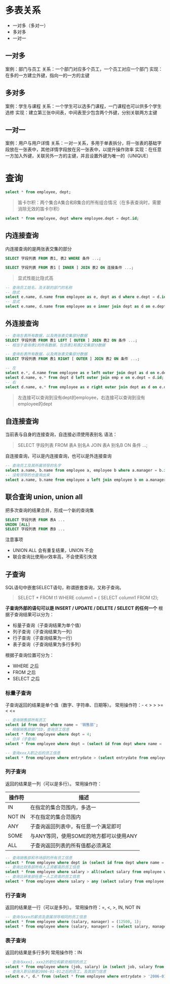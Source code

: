 # 多表关系
- 一对多（多对一）
- 多对多
- 一对一
## 一对多
案例：部门与员工
关系：一个部门对应多个员工，一个员工对应一个部门
实现：在多的一方建立外键，指向一的一方的主键
## 多对多
案例：学生与课程
关系：一个学生可以选多门课程，一门课程也可以供多个学生选修
实现：建立第三张中间表，中间表至少包含两个外键，分别关联两方主键
## 一对一
案例：用户与用户详情
关系：一对一关系，多用于单表拆分，将一张表的基础字段放在一张表中，其他详情字段放在另一张表中，以提升操作效率
实现：在任意一方加入外键，关联另外一方的主键，并且设置外键为唯一的（UNIQUE）
# 查询
```sql
select * from employee, dept;
```
> 笛卡尔积：两个集合A集合和B集合的所有组合情况（在多表查询时，需要消除无效的笛卡尔积）

```sql
select * from employee, dept where employee.dept = dept.id;
```
## 内连接查询
内连接查询的是两张表交集的部分
```sql
SELECT 字段列表 FROM 表1, 表2 WHERE 条件 ...;
```
```sql
SELECT 字段列表 FROM 表1 [ INNER ] JOIN 表2 ON 连接条件 ...;
```
> 显式性能比隐式高

```sql
-- 查询员工姓名，及关联的部门的名称
-- 隐式
select e.name, d.name from employee as e, dept as d where e.dept = d.id;
-- 显式
select e.name, d.name from employee as e inner join dept as d on e.dept = d.id;
```
## 外连接查询
```sql
-- 查询左表所有数据，以及两张表交集部分数据
SELECT 字段列表 FROM 表1 LEFT [ OUTER ] JOIN 表2 ON 条件 ...;
-- 相当于查询表1的所有数据，包含表1和表2交集部分数据
```
```sql
-- 查询右表所有数据，以及两张表交集部分数据
SELECT 字段列表 FROM 表1 RIGHT [ OUTER ] JOIN 表2 ON 条件 ...;
```
```sql
-- 左
select e.*, d.name from employee as e left outer join dept as d on e.dept = d.id;
select d.name, e.* from dept d left outer join emp e on e.dept = d.id;  -- 这条语句与下面的语句效果一样
-- 右
select d.name, e.* from employee as e right outer join dept as d on e.dept = d.id;
```
> 左连接可以查询到没有dept的employee，右连接可以查询到没有employee的dept

## 自连接查询
当前表与自身的连接查询，自连接必须使用表别名
语法：
> SELECT 字段列表 FROM 表A 别名A JOIN 表A 别名B ON 条件 ...;

自连接查询，可以是内连接查询，也可以是外连接查询
```sql
-- 查询员工及其所属领导的名字
select a.name, b.name from employee a, employee b where a.manager = b.id;
-- 没有领导的也查询出来
select a.name, b.name from employee a left join employee b on a.manager = b.id;
```
## 联合查询 union, union all
把多次查询的结果合并，形成一个新的查询集
```sql
SELECT 字段列表 FROM 表A ...
UNION [ALL]
SELECT 字段列表 FROM 表B ...
```
注意事项

- UNION ALL 会有重复结果，UNION 不会
- 联合查询比使用or效率高，不会使索引失效
## 子查询
SQL语句中嵌套SELECT语句，称谓嵌套查询，又称子查询。
> SELECT * FROM t1 WHERE column1 = ( SELECT column1 FROM t2);


**子查询外部的语句可以是 INSERT / UPDATE / DELETE / SELECT 的任何一个**
根据子查询结果可以分为：

- 标量子查询（子查询结果为单个值）
- 列子查询（子查询结果为一列）
- 行子查询（子查询结果为一行）
- 表子查询（子查询结果为多行多列）

根据子查询位置可分为：

- WHERE 之后
- FROM 之后
- SELECT 之后
### 标量子查询
子查询返回的结果是单个值（数字、字符串、日期等）。
常用操作符：- < > > >= < <=
```sql
-- 查询销售部所有员工
select id from dept where name = '销售部';
-- 根据销售部部门ID，查询员工信息
select * from employee where dept = 4;
-- 合并（子查询）
select * from employee where dept = (select id from dept where name = '销售部');

-- 查询xxx入职之后的员工信息
select * from employee where entrydate > (select entrydate from employee where name = 'xxx');
```
### 列子查询
返回的结果是一列（可以是多行）。
常用操作符：

| **操作符** | **描述** |
| --- | --- |
| IN | 在指定的集合范围内，多选一 |
| NOT IN | 不在指定的集合范围内 |
| ANY | 子查询返回列表中，有任意一个满足即可 |
| SOME | 与ANY等同，使用SOME的地方都可以使用ANY |
| ALL | 子查询返回列表的所有值都必须满足 |

```sql
-- 查询销售部和市场部的所有员工信息
select * from employee where dept in (select id from dept where name = '销售部' or name = '市场部');
-- 查询比财务部所有人工资都高的员工信息
select * from employee where salary > all(select salary from employee where dept = (select id from dept where name = '财务部'));
-- 查询比研发部任意一人工资高的员工信息
select * from employee where salary > any (select salary from employee where dept = (select id from dept where name = '研发部'));
```
### 行子查询
返回的结果是一行（可以是多列）。
常用操作符：=, <, >, IN, NOT IN
```sql
-- 查询与xxx的薪资及直属领导相同的员工信息
select * from employee where (salary, manager) = (12500, 1);
select * from employee where (salary, manager) = (select salary, manager from employee where name = 'xxx');
```
### 表子查询
返回的结果是多行多列
常用操作符：IN
```sql
-- 查询与xxx1，xxx2的职位和薪资相同的员工
select * from employee where (job, salary) in (select job, salary from employee where name = 'xxx1' or name = 'xxx2');
-- 查询入职日期是2006-01-01之后的员工，及其部门信息
select e.*, d.* from (select * from employee where entrydate > '2006-01-01') as e left join dept as d on e.dept = d.id;
```

